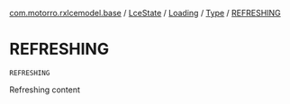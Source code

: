 [com.motorro.rxlcemodel.base](../../../index.md) / [LceState](../../index.md) / [Loading](../index.md) / [Type](index.md) / [REFRESHING](./-r-e-f-r-e-s-h-i-n-g.md)

# REFRESHING

`REFRESHING`

Refreshing content

